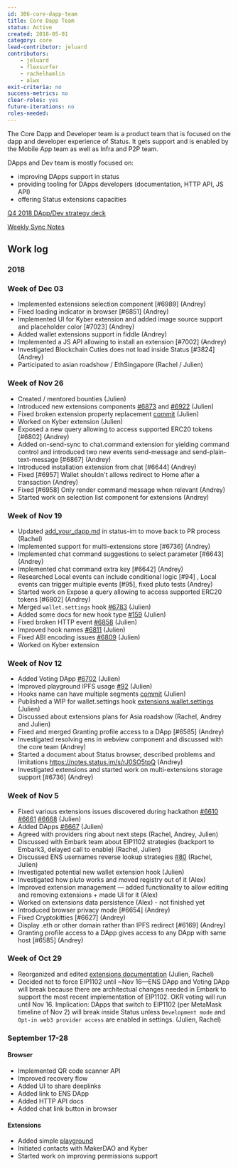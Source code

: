 ```yaml
---
id: 306-core-dapp-team
title: Core Dapp Team
status: Active
created: 2018-05-01
category: core
lead-contributor: jeluard
contributors:
    - jeluard
    - flexsurfer
    - rachelhamlin
    - alwx
exit-criteria: no
success-metrics: no
clear-roles: yes
future-iterations: no
roles-needed:
---
```


The Core Dapp and Developer team is a product team that is focused on the dapp and developer experience of Status. It gets support and is enabled by the Mobile App team as well as Infra and P2P team.

DApps and Dev team is mostly focused on:

* improving DApps support in status
* providing tooling for DApps developers (documentation, HTTP API, JS API)
* offering Status extensions capacities

[Q4 2018 DApp/Dev strategy deck](https://docs.google.com/presentation/d/14FFmXzBh50jXxhZplVfSzR46jRKJBt74WpJtCv8mRas/edit#slide=id.g4235117b70_0_0)

[Weekly Sync Notes](https://docs.google.com/document/d/1S86RWNxLT-VV_xIJ02-NOHXnODVl-M33aDVyoiAEhdc/edit?usp=sharing)

## Work log

### 2018

### Week of Dec 03

* Implemented extensions selection component [#6989] (Andrey)
* Fixed loading indicator in browser [#6851] (Andrey)
* Implemented UI for Kyber extension and added image source support and placeholder color [#7023] (Andrey)
* Added wallet extensions support in fiddle (Andrey)
* Implemented a JS API allowing to install an extension [#7002] (Andrey)
* Investigated Blockchain Cuties does not load inside Status [#3824] (Andrey)
* Participated to asian roadshow / EthSingapore (Rachel / Julien)

### Week of Nov 26

* Created / mentored bounties (Julien)
* Introduced new extensions components [#6873](https://github.com/status-im/status-react/pull/6873) and [#6922](https://github.com/status-im/status-react/pull/6922) (Julien)
* Fixed broken extension property replacement [commit](https://github.com/status-im/pluto/commit/24daf56d46a8fd67ab3abc205955652943d54119) (Julien)
* Worked on Kyber extension (Julien)
* Exposed a new query allowing to access supported ERC20 tokens [#6802] (Andrey)
* Added on-send-sync to chat.command extension for yielding command control and introduced two new events send-message and send-plain-text-message [#6867] (Andrey)
* Introduced installation extension from chat [#6644] (Andrey)
* Fixed [#6957] Wallet shouldn't allows redirect to Home after a transaction (Andrey)
* Fixed [#6958] Only render command message when relevant (Andrey)
* Started work on selection list component for extensions (Andrey)

### Week of Nov 19
* Updated [add_your_dapp.md](https://github.com/status-im/status.im/blob/develop/source/developer_tools/add_your_dapp.md) in status-im to move back to PR process (Rachel)
* Implemented support for multi-extensions store [#6736] (Andrey)
* Implemented chat command suggestions to select parameter [#6643] (Andrey)
* Implemented chat command extra key [#6642] (Andrey)
* Researched Local events can include conditional logic [#94] , Local events can trigger multiple events [#95], fixed pluto tests (Andrey)
* Started work on Expose a query allowing to access supported ERC20 tokens [#6802] (Andrey)
* Merged `wallet.settings` hook [#6783](https://github.com/status-im/status-react/pull/6783) (Julien)
* Added some docs for new hook type [#159](https://github.com/status-im/status.im/pull/159) (Julien)
* Fixed broken HTTP event [#6858](https://github.com/status-im/status-react/pull/6858) (Julien)
* Improved hook names [#6811](https://github.com/status-im/status-react/pull/6811) (Julien)
* Fixed ABI encoding issues [#6809](https://github.com/status-im/status-react/pull/6809) (Julien)
* Worked on Kyber extension
 
### Week of Nov 12

* Added Voting DApp [#6702](https://github.com/status-im/status-react/pull/6702) (Julien)
* Improved playground IPFS usage [#92](https://github.com/status-im/pluto/issues/92) (Julien)
* Hooks name can have multiple segments [commit](https://github.com/status-im/pluto/commit/71db93d02862822e073e6561928777d5a7883397) (Julien)
* Published a WIP for wallet.settings hook [extensions.wallet.settings](https://github.com/status-im/status-react/tree/extensions.wallet.settings) (Julien)
* Discussed about extensions plans for Asia roadshow (Rachel, Andrey and Julien)
* Fixed and merged Granting profile access to a DApp [#6585] (Andrey)
* Investigated resolving ens in webview component and discussed with the core team (Andrey)
* Started a document about Status browser, described problems and limitations https://notes.status.im/s/rJ0SO5tpQ (Andrey)
* Investigated extensions and started work on multi-extensions storage support [#6736] (Andrey)

### Week of Nov 5

* Fixed various extensions issues discovered during hackathon [#6610](https://github.com/status-im/status-react/pull/6610) [#6661](https://github.com/status-im/status-react/pull/6661) [#6668](https://github.com/status-im/status-react/pull/6668) (Julien)
* Added DApps [#6667](https://github.com/status-im/status-react/pull/6667) (Julien)
* Agreed with providers ring about next steps (Rachel, Andrey, Julien)
* Discussed with Embark team about EIP1102 strategies (backport to Embark3, delayed call to enable) (Rachel, Julien)
* Discussed ENS usernames reverse lookup strategies [#80](https://github.com/status-im/ens-usernames/issues/80) (Rachel, Julien)
* Investigated potential new wallet extension hook (Julien)
* Investigated how pluto works and moved registry out of it (Alex)
* Improved extension management — added functionality to allow editing and removing extensions + made UI for it (Alex)
* Worked on extensions data persistence (Alex) - not finished yet
* Introduced browser privacy mode [#6654] (Andrey)
* Fixed Cryptokitties [#6627] (Andrey)
* Display .eth or other domain rather than IPFS redirect [#6169] (Andrey)
* Granting profile access to a DApp gives access to any DApp with same host [#6585] (Andrey)

### Week of Oct 29

* Reorganized and edited [extensions documentation](https://github.com/status-im/status.im/tree/develop/source/extensions) (Julien, Rachel)
* Decided not to force EIP1102 until ~Nov 16—ENS DApp and Voting DApp will break because there are architectual changes needed in Embark to support the most recent implementation of EIP1102. OKR voting will run until Nov 16. Implication: DApps that switch to EIP1102 (per MetaMask timeline of Nov 2) will break inside Status unless `Development mode` and `Opt-in web3 provider access` are enabled in settings. (Julien, Rachel)

### September 17-28

#### Browser

* Implemented QR code scanner API
* Improved recovery flow
* Added UI to share deeplinks
* Added link to ENS DApp
* Added HTTP API docs
* Added chat link button in browser

#### Extensions

* Added simple [playground](https://status-im.github.io/pluto/try.html)
* Initiated contacts with MakerDAO and Kyber
* Started work on improving permissions support
